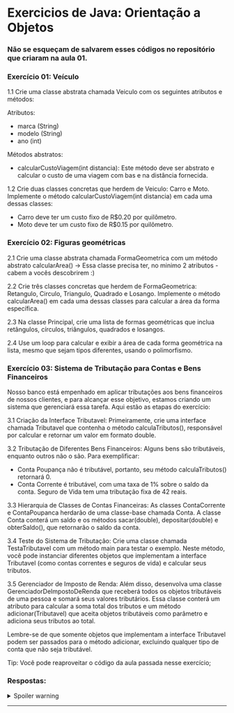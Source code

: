 # Exercicios de Java: Orientação a Objetos

### Não se esqueçam de salvarem esses códigos no repositório que criaram na aula 01.

### Exercício 01: Veículo

1.1 Crie uma classe abstrata chamada Veiculo com os seguintes atributos e métodos:

Atributos:
- marca (String)
- modelo (String)
- ano (int)

Métodos abstratos:
- calcularCustoViagem(int distancia): Este método deve ser abstrato e calcular o custo de uma viagem com bas e na distância fornecida.

1.2 Crie duas classes concretas que herdem de Veiculo: Carro e Moto. Implemente o método calcularCustoViagem(int distancia) em cada uma dessas classes:

- Carro deve ter um custo fixo de R$0.20 por quilômetro.
- Moto deve ter um custo fixo de R$0.15 por quilômetro.

### Exercício 02: Figuras geométricas

2.1 Crie uma classe abstrata chamada FormaGeometrica com um método abstrato calcularArea() -> Essa classe precisa ter, no minimo 2 atributos - cabem a vocês descobrirem :)

2.2 Crie três classes concretas que herdem de FormaGeometrica: Retangulo, Circulo, Triangulo, Quadrado e Losango. Implemente o método calcularArea() em cada uma dessas classes para calcular a área da forma específica.

2.3 Na classe Principal, crie uma lista de formas geométricas que inclua retângulos, círculos, triângulos, quadrados e losangos.

2.4 Use um loop para calcular e exibir a área de cada forma geométrica na lista, mesmo que sejam tipos diferentes, usando o polimorfismo.

### Exercício 03: Sistema de Tributação para Contas e Bens Financeiros

Nosso banco está empenhado em aplicar tributações aos bens financeiros de nossos clientes, e para alcançar esse objetivo, estamos criando um sistema que gerenciará essa tarefa. Aqui estão as etapas do exercício:

3.1 Criação da Interface Tributavel:
Primeiramente, crie uma interface chamada Tributavel que contenha o método calculaTributos(), responsável por calcular e retornar um valor em formato double.

3.2 Tributação de Diferentes Bens Financeiros:
Alguns bens são tributáveis, enquanto outros não o são. Para exemplificar:

- Conta Poupança não é tributável, portanto, seu método calculaTributos() retornará 0.
- Conta Corrente é tributável, com uma taxa de 1% sobre o saldo da conta.
Seguro de Vida tem uma tributação fixa de 42 reais.

3.3 Hierarquia de Classes de Contas Financeiras:
As classes ContaCorrente e ContaPoupanca herdarão de uma classe-base chamada Conta. A classe Conta conterá um saldo e os métodos sacar(double), depositar(double) e obterSaldo(), que retornarão o saldo da conta.

3.4 Teste do Sistema de Tributação:
Crie uma classe chamada TestaTributavel com um método main para testar o exemplo. Neste método, você pode instanciar diferentes objetos que implementam a interface Tributavel (como contas correntes e seguros de vida) e calcular seus tributos.

3.5 Gerenciador de Imposto de Renda:
Além disso, desenvolva uma classe GerenciadorDeImpostoDeRenda que receberá todos os objetos tributáveis de uma pessoa e somará seus valores tributários. Essa classe conterá um atributo para calcular a soma total dos tributos e um método adicionar(Tributavel) que aceita objetos tributáveis como parâmetro e adiciona seus tributos ao total.

Lembre-se de que somente objetos que implementam a interface Tributavel podem ser passados para o método adicionar, excluindo qualquer tipo de conta que não seja tributável.

Tip: Você pode reaproveitar o código da aula passada nesse exercício;

### Respostas:

<details>
 <summary>Spoiler warning</summary>
  
  ![image](https://cdn.dicionariopopular.com/imagens/giphy-1.gif)

  Vocês já sabem né?

</details>

* * *
